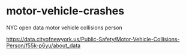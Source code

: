# motor-vehicle-crashes
NYC open data motor vehicle collisions person

https://data.cityofnewyork.us/Public-Safety/Motor-Vehicle-Collisions-Person/f55k-p6yu/about_data
